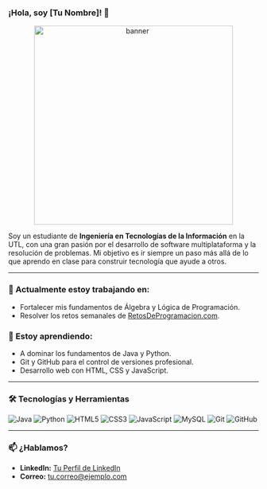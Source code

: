 ### ¡Hola, soy [Tu Nombre]! 👋

<p align="center">
  <img src="URL_DE_UNA_IMAGEN_O_GIF_Tuyo_O_DE_PROGRAMACION" width="400" alt="banner"/>
</p>

Soy un estudiante de **Ingeniería en Tecnologías de la Información** en la UTL, con una gran pasión por el desarrollo de software multiplataforma y la resolución de problemas. Mi objetivo es ir siempre un paso más allá de lo que aprendo en clase para construir tecnología que ayude a otros.

---

### 🔭 Actualmente estoy trabajando en:
- Fortalecer mis fundamentos de Álgebra y Lógica de Programación.
- Resolver los retos semanales de [RetosDeProgramacion.com](https://retosdeprogramacion.com/).

### 🌱 Estoy aprendiendo:
- A dominar los fundamentos de Java y Python.
- Git y GitHub para el control de versiones profesional.
- Desarrollo web con HTML, CSS y JavaScript.

---

### 🛠️ Tecnologías y Herramientas

![Java](https://img.shields.io/badge/Java-ED8B00?style=for-the-badge&logo=openjdk&logoColor=white)
![Python](https://img.shields.io/badge/Python-3776AB?style=for-the-badge&logo=python&logoColor=white)
![HTML5](https://img.shields.io/badge/HTML5-E34F26?style=for-the-badge&logo=html5&logoColor=white)
![CSS3](https://img.shields.io/badge/CSS3-1572B6?style=for-the-badge&logo=css3&logoColor=white)
![JavaScript](https://img.shields.io/badge/JavaScript-F7DF1E?style=for-the-badge&logo=javascript&logoColor=black)
![MySQL](https://img.shields.io/badge/MySQL-4479A1?style=for-the-badge&logo=mysql&logoColor=white)
![Git](https://img.shields.io/badge/Git-F05032?style=for-the-badge&logo=git&logoColor=white)
![GitHub](https://img.shields.io/badge/GitHub-181717?style=for-the-badge&logo=github&logoColor=white)

---

### 📫 ¿Hablamos?
- **LinkedIn:** [Tu Perfil de LinkedIn](URL_A_TU_LINKEDIN)
- **Correo:** tu.correo@ejemplo.com
